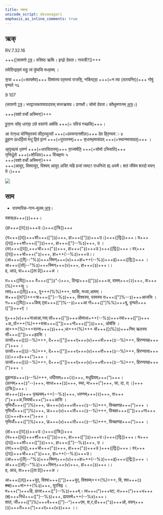 ```yaml
---
title: यशस्  
unicode_script: devanagari  
emphasis_as_inline_comments: true
---   
```


## ऋक्

RV.7.32.16

+++([सायणो [ऽत्र](https://archive.org/stream/RgVedaWithSayanasCommentaryPart3/rv_sayanabhasya_part3#page/n437/mode/1up&sa=D&ust=1542425956203000)। वसिष्ठ ऋषिः। इन्द्रो देवता। गायत्री?])+++

तवेदि॑न्द्राव॒मं वसु॒ त्वं पु॑ष्यसि मध्य॒मम् ।

स॒त्रा +++(=सत्यमेव)+++ विश्व॑स्य पर॒मस्य॑ राजसि॒, नकि॑ष्ट्वा॒ +++(=न त्वा {वारयन्ति})+++ गोषु॑ वृण्वते १६

9 107

(सायणो [ऽत्र](https://archive.org/stream/RgVedaWithSayanasCommentaryPart4/rv_sayanabhasya_part4#page/n353/mode/2up&sa=D&ust=1542425956203000)। भरद्वाजकाश्यपादयस् सप्तऋषयः। प्रगाथौ। सोमो देवता। कौथुमगानम् [अत्र](https://archive.org/details/SamaVedaSanhitaWithSayanabhashyaVolume2SatyavrataSamasrami1876bis_201804/page/n459)।)

+++(यशो वर्चो अस्मिन्!)+++

पु॒ना॒नः सो॑म॒ धार॑या॒ ऽपो वसा॑नो अर्षसि  +++(= पवित्रं गच्छसि)+++।

आ र॑त्न॒धा योनि॑मृ॒तस्य॑ सीद॒स्युत्सो॑ +++(=प्रस्यन्दनशीलः)+++ देव हिर॒ण्यय॑ः ४  
दु॒हा॒न ऊध॑र्दि॒व्यं मधु॑ प्रि॒यं प्र॒त्नं +++(=पुरातनम्)+++ स॒धस्थ॒मास॑दत् +++(=स्थानमासदत्)+++ ।

आ॒पृच्छ्यं ध॒रुणं॑ +++(=धारयितारम्)+++ वा॒ज्य॑र्षति॒ +++(=सोमो ऽभियाति)+++  
नृभि॑र्धू॒तो +++(=शोधितः)+++ वि॑चक्ष॒णः ५  
+++(यशो वर्चो अस्मिन्!)+++  
+++(आयुर्, विश्वायुर्, विश्वम् आयुर् असि! महि प्रजां त्वष्टः! राधनिधे! ह्य् अस्मै। शतं जीवेम शरदो वयन् ते।)+++

![](../../images/somotpAdane-devAhvAnam.png)


## साम

- पारम्परिक-गान-मूलम् [अत्र](https://archive.org/stream/sAmaveda-jaiminIya-paravastu-paramparA-docs/AASHEERVACHANA%20SAAMAANI%23mode/1up&sa=D&ust=1542425956204000)।
<div class="audioEmbed"  caption="रामानुजार्यः 1974 " src="https://archive
.org/download/jaiminIya-sAma-gAna-paravastu-tradition-rAmAnuja/yashas.mp3"></div>
<div class="audioEmbed"  caption="गोपालार्यः 2015  " src="https://archive
.org/download/jaiminIya-sAma-gAna-paravastu-tradition-gopAla-2015/yashas.mp3"></div>
<div class="audioEmbed"  caption="गोपालपवनयोर् अनुवचनम् 2015 1x" src="https://archive
.org/download/jaiminIya-sAma-gAna-paravastu-tradition-anuvachanam-gopAla-pavana-2015/yashas.mp3"></div>
<div class="audioEmbed"  caption="गोपालपवनयोर् अनुवचनम् 2015 1.5x" src="https://archive
.org/download/jaiminIya-sAma-gAna-paravastu-tradition-anuvachanam-gopAla-pavana-2015-150p-speed/yashas.mp3"></div>

यशस्अ+++(३)+++।

{हा+++([प]३)+++उ।}+++([त्रिः])+++

{य+++([प])+++शो+++(["]३)+++, हा+++(["]३)+++उ।}+++([द्विः])+++।  य+++([प])+++शो+++(["]३)+++, हा+++(["]--%३)+++, उ ।  
{वर्+++([प]),+++चो+++("३)+++, हा+++("३)+++उ }+++([द्विः])+++। वर्+++([प])+++चो+++("३)+++, हा+++(--%३)+++उ।।  
{आ+++([तै]--"%३)+++स्मिन्+++(v)+++हा+++(--%३)+++इ}+++([द्विः])+++ । आ+++([तो]--"%३)+++स्मिन्+++(v)+++, हा+++(३)+++।।  
ह, आउ, वा+++([ता प्रे])+++अ ।  

त+++([घि])+++ वे+++(["]३"-)+++, दिन्द्रा+++(["]३)+++अ, वामम्+++(२)+++, वा+++(%)+++सु ।  
त्वम्+++([तै])+++, पू+++(%%)+++, ष्यसि, मध्या,आमम् ।  
स+++([प?])+++त्रा+++(["]--%३)+++, विश्वस्य, परमस्य रा+++(["]%--३)+++आजसि ।  
न+++([घि])+++किष् ट्वा+++(["]%--३)+++आ गो+++(["]%%)+++षु, वृण्वते+++(["])+++ए ।  

पु+++(v)+++नाआआ,नस् सो+++(["])+++ऒमाधा+++(--%३)+++रया+++(["])+++ +अ,,पो+++(%)+++वसा+++(["])+++नो+++(["]३)+++, ओर्षसि ।  
आ+++(%)+++रात्ना+++(३)+++,धा+++(%)+++ यो+++([ऽ%]३)+++निम् ऋतस्य सी+++(["])+++इदसि ।  
उत्सो+++([ऽ]--%)+++, दे+++(["])+++ए+++(v)+++वो+++(३--%)+++, हिरण्ययह+++(")+++ ।  
उत्सो+++([ऽ]--%)+++, दे+++(["])+++ए+++(v)+++वो+++(३--%)+++, हिरण्याया+++(३)+++ह+++(")+++ ।  
उत्सो+++([ऽ]--%)+++, दे+++(["])+++ए+++(v)+++वो+++(३--%)+++, हिरण्ययह+++(")+++ ।

दुहानऊ+++(३--%)+++, धर्दिव्यम्+++(२)+++, मधुप्रियम्+++(")+++।  
{प्रत्नम्+++(३"--)+++, साधा+++(३)+++, स्था, मा+++(")+++, सा, दा, त् ।}+++([त्रिः])+++।  
आ+++(३)+++ पृच्छ्यम्+++(--%३)+++, धरुणम्+++(२)+++, वा+++(")+++अ,जियर्षा+++(")+++आसि ।  
नृभिर्धौ+++(["]%)+++, ऊ+++(v)+++तो+++(३--%)+++, विचक्षणह+++(")+++ ।  
नृभिर्धौ+++(["]%)+++, ऊ+++(v)+++तो+++(३--%)+++, विचक्षा+++(["])+++णा+++(३)+++ह+++(")+++ ।  
नृभिर्धौ+++(["]%)+++, ऊ+++(v)+++तो+++(३--%)+++, विचक्षणह+++(")+++ ।

{हा+++([प]३)+++उ।}+++([त्रिः])+++  
{य+++([प])+++शो+++(["]३)+++, हा+++(["]३)+++उ।}+++([द्विः])+++।  य+++([प])+++शो+++(["]३)+++, हा+++(["]--%३)+++, उ ।  
{वर्+++([प]),+++चो+++("३)+++, हा+++("३)+++उ }+++([द्विः])+++। वर्+++([प])+++चो+++("३)+++, हा+++(--%३)+++उ।  
{आ+++([तै]--"%३)+++स्मिन्+++(v)+++हा+++(--%३)+++इ}+++([द्विः])+++ । आ+++([तो]--"%३)+++स्मिन्+++(v)+++, हा+++(३)+++।।  
ह, आउ, वा+++([ता प्रे])+++अ ।  

आ+++([त])+++युर्, विश्वा+++(["])+++युर्, विश्वम्म्+++(%)+++, वि, श्वा+++(३ ~~श्या~~)+++मा+++(%३)+++, युरसिइ ।  
म+++(")+++हि, प्राजा+++(["]--%३)+++म्। त्व+++(")+++ष्टा, रा+++(")+++ध+++(~~द~~)+++निधे+++(["]--%३)+++, ह्ययस्मे+++(--%४)+++।  
शातं, जी+++(["]%)+++वे+++(["]--")+++एम, श,र,दो+++("३)+++ओ, वयन्+++(३)+++ते+++(")+++ए+++(v३)+++ ।।